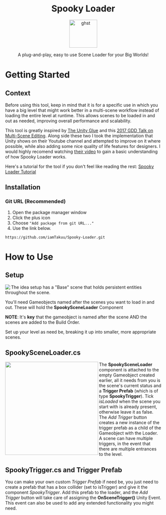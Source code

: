 <h1 align="center">Spooky Loader</h1>
<p align="center">
  <img src="https://i.imgur.com/nV1wHGk.jpg" alt="ghst" width="90" />
</p>
<p align="center">
  A plug-and-play, easy to use Scene Loader for your Big Worlds!
</p>

# Getting Started

## Context
Before using this tool, keep in mind that it is for a specific use in which you have a big level that might work better in a multi-scene workflow instead of loading the entire level at runtime. This allows scenes to be loaded in and out as needed, improving overall performance and scalability.

<p>This tool is greatly inspired by <a href="http://www.unity-glue.com/html/#h.cwcpg3nzg7bx">The Unity Glue</a> and this 
<a href="https://youtu.be/KRmqy22z0SM">2017 GDD Talk on Multi-Scene Editing</a>. Along side these two I took the implementation that Unity shows on their Youtube channel and attempted to improve on it where possible, while also adding some nice quality of life features for designers. I would highly recomend watching <a href="https://youtu.be/zObWVOv1GlE">their video</a> to gain a basic understanding of how Spooky Loader works.

Here's a tutorial for the tool if you don't feel like reading the rest: <a href="https://youtu.be/R405d6sSTP4">Spooky Loader Tutorial</a>
</p>

## Installation

### Git URL (Recommended)

1. Open the package manager window
2. Click the plus icon
3. Choose ``"Add package from git URL..."``
4. Use the link below.

```
https://github.com/iamTakuu/Spooky-Loader.git
```

# How to Use
  ## Setup
  <img align="left" src="https://user-images.githubusercontent.com/88771608/228963364-6a2f207f-3c0c-439f-8fc5-a9cda12cc623.png">
 
  The idea setup has a "Base" scene that holds persistent entities throughout the scene.
  
  You'll need Gameobjects named after the scenes you want to load in and out. These will hold the **SpookySceneLoader** Component
  
  **NOTE**: It's **key** that the gameobject is named after the scene AND the scenes are added to the Build Order.
  
  Set up your level as need be, breaking it up into smaller, more appropriate scenes.
  
  
  ## SpookySceneLoader.cs
  <img align="left" src="https://user-images.githubusercontent.com/88771608/233089631-c6af6208-f474-4175-8a53-175203b779eb.png" width="300">
  
  The **SpookySceneLoader** component is attached to the empty Gameobject created earlier, all it needs from you is the scene's current status and a       **Trigger Prefab** (which is of type **SpookyTrigger**). Tick _isLoaded_ when the scene you start with is already present, otherwise leave it as false.
  The _Add Trigger_ button creates a new instance of the trigger prefab as a child of the Gameobject with the Loader. A scene can have multiple triggers, in the event that there are multiple entrances to the level.

  ## SpookyTrigger.cs and Trigger Prefab
  
  You can make your own custom _Trigger Prefab_ if need be, you just need to create a prefab that has a box collider (set to isTrigger) and give it the component _SpookyTrigger_. Add this prefab to the loader, and the _Add Trigger_ button will take care of assigning the **OnSceneTrigger()** Unity Event.
This event can also be used to add any extended functionality you might need.
